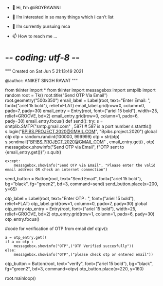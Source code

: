 - 👋 Hi, I’m @iBOYRAWANI
- 👀 I’m interested in so many things which i can't list
- 🌱 I’m currently pursuing mca

- 📫 How to reach me ...

<!---
iBOYRAWANI/iBOYRAWANI is a ✨ special ✨ repository because its `README.md` (this file) appears on your GitHub profile.
You can click the Preview link to take a look at your changes.
--->
# -*- coding: utf-8 -*-
"""
Created on Sat Jun  5 21:13:49 2021

@author: ANIKET SINGH RAWAT 
"""

from tkinter import *
from tkinter import messagebox
import smtplib
import random
root = Tk()
root.title("Send OTP Via Email")
root.geometry("500x350")
email_label = Label(root, text="Enter Email: ", font=("ariel 15 bold"), relief=FLAT)
email_label.grid(row=0, column=0, padx=7, pady=30)
email_entry = Entry(root, font=("ariel 15 bold"), width=25, relief=GROOVE, bd=2)
email_entry.grid(row=0, column=1, padx=6, pady=30)
email_entry.focus()
def send():
    try: 
        s = smtplib.SMTP("smtp.gmail.com" , 587)  # 587 is a port number 
        s.starttls()
        s.login("BPIBS.PROJECT.2020@GMAIL.COM", "Bpibs.project.2020")
        global otp
        otp = random.randint(100000, 999999)
        otp = str(otp)
        s.sendmail("BPIBS.PROJECT.2020@GMAIL.COM" , email_entry.get() , otp)
        messagebox.showinfo("Send OTP via Email", f"OTP sent to {email_entry.get()}")
        s.quit()
    
    except:
        messagebox.showinfo("Send OTP via Email", "Please enter the valid email address OR check an internet connection")
    
send_button = Button(root, text="Send Email", font=("ariel 15 bold"), bg="black", fg="green2", bd=3, command=send)
send_button.place(x=200, y=65)

otp_label = Label(root, text="Enter OTP : ", font=("ariel 15 bold"), relief=FLAT)
otp_label.grid(row=1, column=0, padx=7, pady=30)
global otp_entry
otp_entry = Entry(root, font=("ariel 15 bold"), width=25, relief=GROOVE, bd=2)
otp_entry.grid(row=1, column=1, padx=6, pady=30)
otp_entry.focus()

#code for verification of OTP from email
def otpv():
    
    a = otp_entry.get()
    if a == otp :
        messagebox.showinfo("OTP",("OTP Verified succesfully"))
    else:
        messagebox.showinfo("OTP",("please check otp or entered email"))

otp_button = Button(root, text="verify", font=("ariel 15 bold"), bg="black", fg="green2", bd=3, command=otpv)
otp_button.place(x=220, y=160)

root.mainloop()

